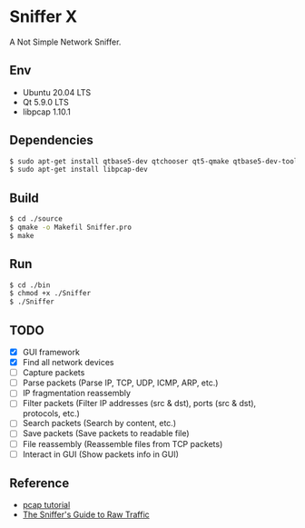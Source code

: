 Sniffer X
======

A Not Simple Network Sniffer.

Env
-----
* Ubuntu 20.04 LTS
* Qt 5.9.0 LTS
* libpcap 1.10.1

Dependencies
-----
```bash
$ sudo apt-get install qtbase5-dev qtchooser qt5-qmake qtbase5-dev-tools
$ sudo apt-get install libpcap-dev
```

Build
-----
```bash
$ cd ./source
$ qmake -o Makefil Sniffer.pro
$ make
```

Run
-----
```bash
$ cd ./bin
$ chmod +x ./Sniffer 
$ ./Sniffer
```

TODO
-----
* [x] GUI framework
* [x] Find all network devices
* [ ] Capture packets
* [ ] Parse packets (Parse IP, TCP, UDP, ICMP, ARP, etc.)
* [ ] IP fragmentation reassembly
* [ ] Filter packets (Filter IP addresses (src & dst), ports (src & dst), protocols, etc.)
* [ ] Search packets (Search by content, etc.)
* [ ] Save packets (Save packets to readable file)
* [ ] File reassembly (Reassemble files from TCP packets)
* [ ] Interact in GUI (Show packets info in GUI)

Reference
-----
* [pcap tutorial](https://www.tcpdump.org/pcap.html)
* [The Sniffer's Guide to Raw Traffic](http://yuba.stanford.edu/~casado/pcap/)
